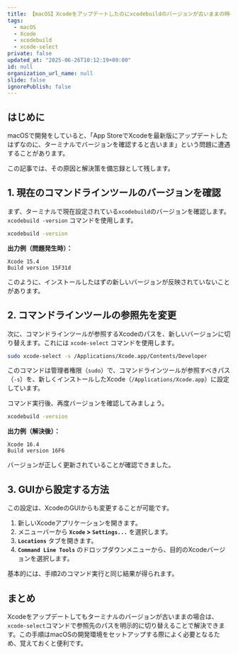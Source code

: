```yaml
---
title: 【macOS】Xcodeをアップデートしたのにxcodebuildのバージョンが古いままの時の対処法
tags:
  - macOS
  - Xcode
  - xcodebuild
  - xcode-select
private: false
updated_at: "2025-06-26T10:12:19+09:00"
id: null
organization_url_name: null
slide: false
ignorePublish: false
---
```


## はじめに

macOSで開発をしていると、「App StoreでXcodeを最新版にアップデートしたはずなのに、ターミナルでバージョンを確認すると古いまま」という問題に遭遇することがあります。

この記事では、その原因と解決策を備忘録として残します。

## 1. 現在のコマンドラインツールのバージョンを確認

まず、ターミナルで現在設定されている`xcodebuild`のバージョンを確認します。`xcodebuild -version` コマンドを使用します。

```bash
xcodebuild -version
```

**出力例（問題発生時）：**

```
Xcode 15.4
Build version 15F31d
```

このように、インストールしたはずの新しいバージョンが反映されていないことがあります。

## 2\. コマンドラインツールの参照先を変更

次に、コマンドラインツールが参照するXcodeのパスを、新しいバージョンに切り替えます。これには `xcode-select` コマンドを使用します。

```bash
sudo xcode-select -s /Applications/Xcode.app/Contents/Developer
```

このコマンドは管理者権限（`sudo`）で、コマンドラインツールが参照すべきパス（`-s`）を、新しくインストールしたXcode（`/Applications/Xcode.app`）に設定しています。

コマンド実行後、再度バージョンを確認してみましょう。

```bash
xcodebuild -version
```

**出力例（解決後）：**

```
Xcode 16.4
Build version 16F6
```

バージョンが正しく更新されていることが確認できました。

## 3\. GUIから設定する方法

この設定は、XcodeのGUIからも変更することが可能です。

1.  新しいXcodeアプリケーションを開きます。
2.  メニューバーから **`Xcode` \> `Settings...`** を選択します。
3.  **`Locations`** タブを開きます。
4.  **`Command Line Tools`** のドロップダウンメニューから、目的のXcodeバージョンを選択します。

基本的には、手順2のコマンド実行と同じ結果が得られます。

## まとめ

Xcodeをアップデートしてもターミナルのバージョンが古いままの場合は、`xcode-select`コマンドで参照先のパスを明示的に切り替えることで解決できます。この手順はmacOSの開発環境をセットアップする際によく必要となるため、覚えておくと便利です。

